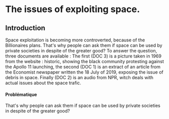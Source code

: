 # The issues of exploiting space.
## Introduction
Space exploitation is becoming more controverted, because of the Billionaires plans. That's why people can ask them if space can be used by private societies in despite of the greater good?
To answer the question, three documents are available : The first (DOC 3) is a picture taken in 1969 from the website : historic, showing the black community protesting against the Apollo 11 launching, the second (DOC 1) is an extract of an article from the Economist newspaper written the 18 July of 2019, exposing the issue of debris in space. Finally (DOC 2) is an audio from NPR, witch deals with actual issues about the space trafic.


















































#### Problématique
That's why people can ask them if space can be used by private societies in despite of the greater good?